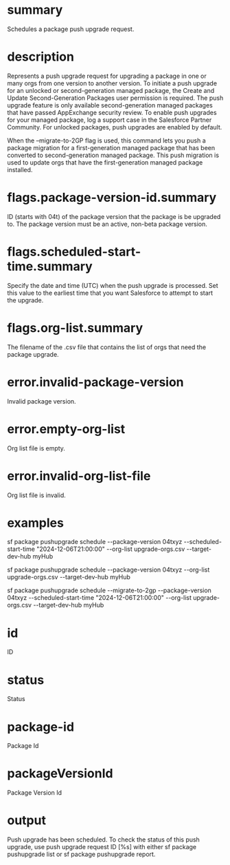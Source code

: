 # summary

Schedules a package push upgrade request.

# description

Represents a push upgrade request for upgrading a package in one or many orgs from one version to another version.
To initiate a push upgrade for an unlocked or second-generation managed package, the Create and Update Second-Generation Packages user permission is required.
The push upgrade feature is only available second-generation managed packages that have passed AppExchange security review. To enable push upgrades for your managed package, log a support case in the Salesforce Partner Community.
For unlocked packages, push upgrades are enabled by default.

When the –migrate-to-2GP flag is used, this command lets you push a package migration for a first-generation managed package that has been converted to second-generation managed package. This push migration is used to update orgs that have the first-generation managed package installed.

# flags.package-version-id.summary

ID (starts with 04t) of the package version that the package is be upgraded to. The package version must be an active, non-beta package version.

# flags.scheduled-start-time.summary

Specify the date and time (UTC) when the push upgrade is processed. Set this value to the earliest time that you want Salesforce to attempt to start the upgrade.

# flags.org-list.summary

The filename of the .csv file that contains the list of orgs that need the package upgrade.

# error.invalid-package-version

Invalid package version.

# error.empty-org-list

Org list file is empty.

# error.invalid-org-list-file

Org list file is invalid.

# examples

sf package pushupgrade schedule --package-version 04txyz --scheduled-start-time "2024-12-06T21:00:00" --org-list upgrade-orgs.csv --target-dev-hub myHub

sf package pushupgrade schedule --package-version 04txyz --org-list upgrade-orgs.csv --target-dev-hub myHub

sf package pushupgrade schedule --migrate-to-2gp --package-version 04txyz --scheduled-start-time "2024-12-06T21:00:00" --org-list upgrade-orgs.csv --target-dev-hub myHub

# id

ID

# status

Status

# package-id

Package Id

# packageVersionId

Package Version Id

# output

Push upgrade has been scheduled. To check the status of this push upgrade, use push upgrade request ID [%s] with either sf package pushupgrade list or sf package pushupgrade report.
